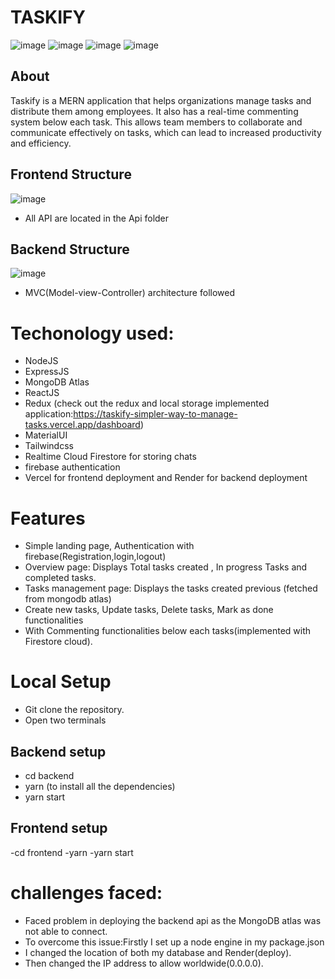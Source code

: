 # TASKIFY
![image](https://github.com/warriorBunny013/TASKIFY-MERN/assets/97738453/5e7ab201-ac99-4096-8f64-83557f661738)
![image](https://github.com/warriorBunny013/TASKIFY-MERN/assets/97738453/ec61088b-8750-414b-a992-7315aa10e121)
![image](https://github.com/warriorBunny013/TASKIFY-MERN/assets/97738453/dad510ee-89fe-4036-8a16-772e6460c442)
![image](https://github.com/warriorBunny013/TASKIFY-MERN/assets/97738453/263760c5-beae-43fc-9fb1-80c9992543dd)

## About 
Taskify is a MERN application that helps organizations manage tasks and distribute them among employees. It also has a real-time commenting system below each task. This allows team members to collaborate and communicate effectively on tasks, which can lead to increased productivity and efficiency.
## Frontend Structure
![image](https://github.com/warriorBunny013/TASKIFY-MERN/assets/97738453/48493944-cb8a-4b3b-9d46-c44c5ae2ed1c)
- All API are located in the Api folder

## Backend Structure

![image](https://github.com/warriorBunny013/TASKIFY-MERN/assets/97738453/04621e31-f121-4a9c-bf81-0254abef20be)
- MVC(Model-view-Controller) architecture followed

# Techonology used:
- NodeJS
- ExpressJS
- MongoDB Atlas
- ReactJS
- Redux (check out the redux and local storage implemented application:https://taskify-simpler-way-to-manage-tasks.vercel.app/dashboard)
- MaterialUI
- Tailwindcss
- Realtime Cloud Firestore for storing chats
- firebase authentication
- Vercel for frontend deployment and Render for backend deployment

# Features
- Simple landing page, Authentication with firebase(Registration,login,logout)
- Overview page: Displays Total tasks created , In progress Tasks and completed tasks.
- Tasks management page: Displays the tasks created previous (fetched from mongodb atlas)
- Create new tasks, Update tasks, Delete tasks, Mark as done functionalities
- With Commenting functionalities below each tasks(implemented with Firestore cloud).

# Local Setup
- Git clone the repository.
- Open two terminals
## Backend setup
- cd backend
- yarn (to install all the dependencies)
- yarn start

## Frontend setup
-cd frontend
-yarn
-yarn start

# challenges faced:
- Faced problem in deploying the backend api as the MongoDB atlas was not able to connect.
- To overcome this issue:Firstly I set up a node engine in my package.json
-  I changed the location of both my database and Render(deploy). 
-  Then changed the IP address to allow worldwide(0.0.0.0).

